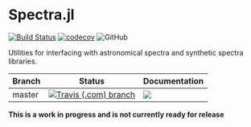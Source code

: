 # Spectra.jl

[![Build Status](https://travis-ci.com/mileslucas/Spectra.jl.svg?branch=master)](https://travis-ci.com/mileslucas/Spectra.jl)
[![codecov](https://codecov.io/gh/mileslucas/Spectra.jl/branch/master/graph/badge.svg)](https://codecov.io/gh/mileslucas/Spectra.jl)
![GitHub](https://img.shields.io/github/license/mileslucas/Spectra.jl.svg?color=blue)

Utilities for interfacing with astronomical spectra and synthetic spectra libraries.

| Branch | Status | Documentation |
|---|---|---|
| master | [![Travis (.com) branch](https://img.shields.io/travis/com/mileslucas/Spectra.jl/master.svg?label=)](https://tracis-ci.com/mileslucas/Spectra.jl) | [![](https://img.shields.io/badge/docs-dev-blue.svg?label=)](https://mileslucas.com/Spectra.jl/dev)  |


**This is a work in progress and is not currently ready for release**
